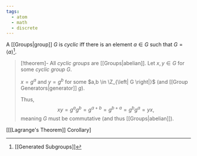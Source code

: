 ```yaml
---
tags:
  - atom
  - math
  - discrete
---
```

A [[Groups|group]] $G$ is *cyclic* iff there is an element $a \in G$ such that $G = \left< a \right>$[^1].

> [!theorem]- All *cyclic groups* are [[Groups|abelian]].
> Let $x,y \in G$ for some *cyclic group* $G$.
> 
> $x = g^a$ and $y = g^b$ for some $a,b \in \Z_{\left| G \right|}$ (and [[Group Generators|generator]] $g$).
> 
> Thus,
> $$xy = g^ag^b = g^{a+b} = g^{b+a} = g^{b}g^{a} = yx,$$
> meaning $G$ must be commutative (and thus [[Groups|abelian]]).

\[[[Lagrange's Theorem]] Corollary\]

[^1]: [[Generated Subgroups]]
